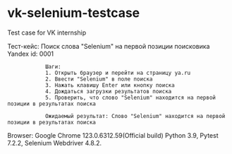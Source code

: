 # vk-selenium-testcase
Test case for VK internship

Тест-кейс: Поиск слова "Selenium" на первой позиции поисковика Yandex
                id: 0001

                Шаги:
                1. Открыть браузер и перейти на страницу ya.ru
                2. Ввести "Selenium" в поле поиска
                3. Нажать клавишу Enter или кнопку поиска
                4. Дождаться загрузки результатов поиска
                5. Проверить, что слово "Selenium" находится на первой позиции в результатах поиска

                Ожидаемый результат: Слово "Selenium" находится на первой позиции в результатах поиска

Browser: Google Chrome 123.0.6312.59(Official build)
Python 3.9,
Pytest 7.2.2,
Selenium Webdriver 4.8.2.
